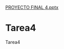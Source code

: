 [PROYECTO FINAL 4.pptx](https://github.com/CesarAAugusto11/Tarea4/files/10129799/PROYECTO.FINAL.4.pptx)
# Tarea4
Tarea4
